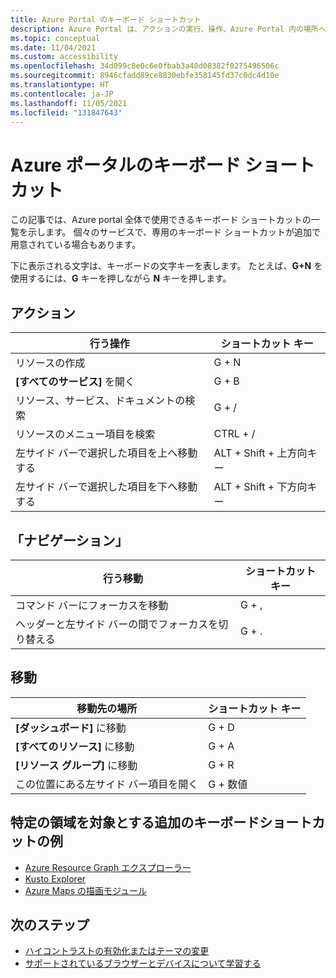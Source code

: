 ```yaml
---
title: Azure Portal のキーボード ショートカット
description: Azure Portal は、アクションの実行、操作、Azure Portal 内の場所への移動を支援するグローバル キーボード ショートカットをサポートしています。
ms.topic: conceptual
ms.date: 11/04/2021
ms.custom: accessibility
ms.openlocfilehash: 34d099c8e0c6e0fbab3a40d08382f0275496506c
ms.sourcegitcommit: 8946cfadd89ce8830ebfe358145fd37c0dc4d10e
ms.translationtype: HT
ms.contentlocale: ja-JP
ms.lasthandoff: 11/05/2021
ms.locfileid: "131847643"
---
```

# <a name="keyboard-shortcuts-in-the-azure-portal"></a>Azure ポータルのキーボード ショートカット

この記事では、Azure portal 全体で使用できるキーボード ショートカットの一覧を示します。 個々のサービスで、専用のキーボード ショートカットが追加で用意されている場合もあります。

下に表示される文字は、キーボードの文字キーを表します。 たとえば、**G+N** を使用するには、**G** キーを押しながら **N** キーを押します。

## <a name="actions"></a>アクション

|行う操作 |ショートカット キー |
| --- | --- |
|リソースの作成|G + N|
|**[すべてのサービス]** を開く|G + B|
|リソース、サービス、ドキュメントの検索|G + /|
|リソースのメニュー項目を検索|CTRL + / |
|左サイド バーで選択した項目を上へ移動する |ALT + Shift + 上方向キー|
|左サイド バーで選択した項目を下へ移動する |ALT + Shift + 下方向キー|

## <a name="navigation"></a>「ナビゲーション」

|行う移動 |ショートカット キー |
| --- | --- |
|コマンド バーにフォーカスを移動 |G + , |
|ヘッダーと左サイド バーの間でフォーカスを切り替える | G + . |

## <a name="go-to"></a>移動

|移動先の場所 |ショートカット キー |
| --- | --- |
|**[ダッシュボード]** に移動 |G + D |
|**[すべてのリソース]** に移動|G + A |
|**[リソース グループ]** に移動|G + R |
|この位置にある左サイド バー項目を開く |G + 数値|

## <a name="examples-of-additional-keyboard-shortcuts-for-specific-areas"></a>特定の領域を対象とする追加のキーボードショートカットの例

- [Azure Resource Graph エクスプローラー](../governance/resource-graph/reference/keyboard-shortcuts.md)
- [Kusto Explorer](/azure/data-explorer/kusto/tools/kusto-explorer-shortcuts)
- [Azure Maps の描画モジュール](../azure-maps/drawing-tools-interactions-keyboard-shortcuts.md)

## <a name="next-steps"></a>次のステップ

- [ハイコントラストの有効化またはテーマの変更](set-preferences.md#choose-a-theme-or-enable-high-contrast)
- [サポートされているブラウザーとデバイスについて学習する](azure-portal-supported-browsers-devices.md)
